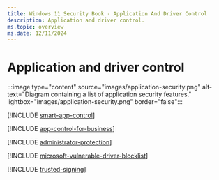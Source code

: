```yaml
---
title: Windows 11 Security Book - Application And Driver Control
description: Application and driver control.
ms.topic: overview
ms.date: 12/11/2024
---
```


# Application and driver control

:::image type="content" source="images/application-security.png" alt-text="Diagram containing a list of application security features." lightbox="images/application-security.png" border="false":::

[!INCLUDE [smart-app-control](includes/smart-app-control.md)]

[!INCLUDE [app-control-for-business](includes/app-control-for-business.md)]

[!INCLUDE [administrator-protection](includes/administrator-protection.md)]

[!INCLUDE [microsoft-vulnerable-driver-blocklist](includes/microsoft-vulnerable-driver-blocklist.md)]

[!INCLUDE [trusted-signing](includes/trusted-signing.md)]

